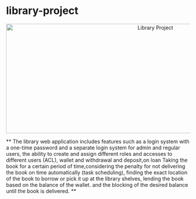 # library-project
<p align="center"><img src="https://konkourkomak.com/wp-content/uploads/2016/07/%D9%86%D8%BA%DB%8C%D9%82%D9%84%D8%A8%D8%BA%D9%86.jpg" width="800" height="300" alt="Library Project"></p>
** The library web application includes features such as a login system with a one-time password and a separate login system for admin and regular users, the ability to create and assign different roles and accesses  to different users (ACL), wallet and withdrawal and deposit,on loan Taking the book for a certain period of time,considering the penalty for not delivering the book on time automatically (task scheduling), finding the exact location of the book to borrow or pick it up at the library shelves, lending the book based on the balance of the wallet. and the blocking of the desired balance until the book is delivered. **

